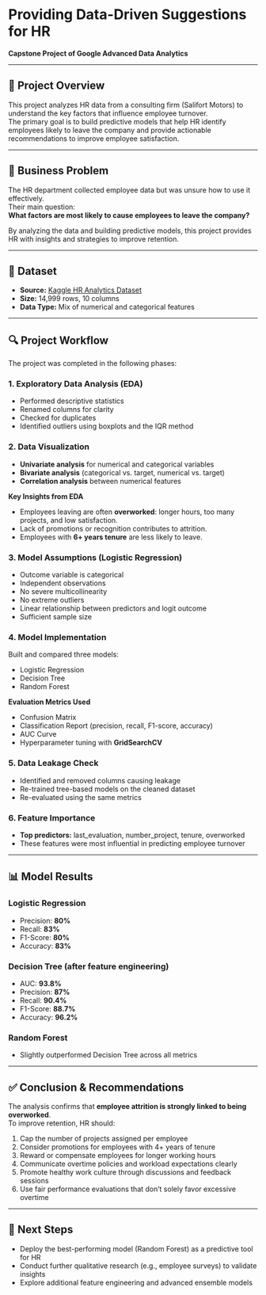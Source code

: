 # Providing Data-Driven Suggestions for HR
**Capstone Project of Google Advanced Data Analytics**

---

## 📌 Project Overview
This project analyzes HR data from a consulting firm (Salifort Motors) to understand the key factors that influence employee turnover.  
The primary goal is to build predictive models that help HR identify employees likely to leave the company and provide actionable recommendations to improve employee satisfaction.

---

## 🎯 Business Problem
The HR department collected employee data but was unsure how to use it effectively.  
Their main question:  
**What factors are most likely to cause employees to leave the company?**

By analyzing the data and building predictive models, this project provides HR with insights and strategies to improve retention.

---

## 📂 Dataset
- **Source:** [Kaggle HR Analytics Dataset](https://www.kaggle.com/datasets/mfaisalqureshi/hr-analytics-and-job-prediction?select=HR_comma_sep.csv)  
- **Size:** 14,999 rows, 10 columns  
- **Data Type:** Mix of numerical and categorical features  

---

## 🔍 Project Workflow
The project was completed in the following phases:

### 1. **Exploratory Data Analysis (EDA)**
- Performed descriptive statistics  
- Renamed columns for clarity  
- Checked for duplicates  
- Identified outliers using boxplots and the IQR method  

### 2. **Data Visualization**
- **Univariate analysis** for numerical and categorical variables  
- **Bivariate analysis** (categorical vs. target, numerical vs. target)  
- **Correlation analysis** between numerical features  

**Key Insights from EDA**  
- Employees leaving are often **overworked**: longer hours, too many projects, and low satisfaction.  
- Lack of promotions or recognition contributes to attrition.  
- Employees with **6+ years tenure** are less likely to leave.  

### 3. **Model Assumptions (Logistic Regression)**
- Outcome variable is categorical  
- Independent observations  
- No severe multicollinearity  
- No extreme outliers  
- Linear relationship between predictors and logit outcome  
- Sufficient sample size  

### 4. **Model Implementation**
Built and compared three models:  
- Logistic Regression  
- Decision Tree  
- Random Forest  

**Evaluation Metrics Used**  
- Confusion Matrix  
- Classification Report (precision, recall, F1-score, accuracy)  
- AUC Curve  
- Hyperparameter tuning with **GridSearchCV**  

### 5. **Data Leakage Check**
- Identified and removed columns causing leakage  
- Re-trained tree-based models on the cleaned dataset  
- Re-evaluated using the same metrics  

### 6. **Feature Importance**
- **Top predictors:** last_evaluation, number_project, tenure, overworked  
- These features were most influential in predicting employee turnover  

---

## 📊 Model Results

### Logistic Regression
- Precision: **80%**  
- Recall: **83%**  
- F1-Score: **80%**  
- Accuracy: **83%**  

### Decision Tree (after feature engineering)
- AUC: **93.8%**  
- Precision: **87%**  
- Recall: **90.4%**  
- F1-Score: **88.7%**  
- Accuracy: **96.2%**  

### Random Forest
- Slightly outperformed Decision Tree across all metrics  

---

## ✅ Conclusion & Recommendations
The analysis confirms that **employee attrition is strongly linked to being overworked**.  
To improve retention, HR should:

1. Cap the number of projects assigned per employee  
2. Consider promotions for employees with 4+ years of tenure  
3. Reward or compensate employees for longer working hours  
4. Communicate overtime policies and workload expectations clearly  
5. Promote healthy work culture through discussions and feedback sessions  
6. Use fair performance evaluations that don’t solely favor excessive overtime  

---

## 🚀 Next Steps
- Deploy the best-performing model (Random Forest) as a predictive tool for HR  
- Conduct further qualitative research (e.g., employee surveys) to validate insights  
- Explore additional feature engineering and advanced ensemble models  
